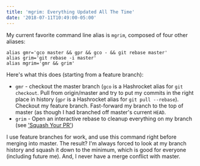 ```yaml
---
title: 'mgrim: Everything Updated All The Time'
date: '2018-07-11T10:49:00-05:00'
---
```


My current favorite command line alias is `mgrim`, composed of four other aliases:

```
alias gmr='gco master && gpr && gco - && git rebase master'
alias grim='git rebase -i master'
alias mgrim='gmr && grim'
```

Here's what this does (starting from a feature branch):

- `gmr` - checkout the master branch (`gco` is a Hashrocket alias for `git checkout`. Pull from origin/master and try to put my commits in the right place in history (`gpr` is a Hashrocket alias for `git pull --rebase`). Checkout my feature branch. Fast-forward my branch to the top of master (as though I had branched off master's current `HEAD`.
- `grim` - Open an interactive rebase to cleanup everything on my branch (see ['Squash Your PR'](/squash-your-pr))

I use feature branches for work, and use this command right before merging into master. The result? I'm always forced to look at my branch history and squash it down to the minimum, which is good for everyone (including future me). And, I never have a merge conflict with master.
